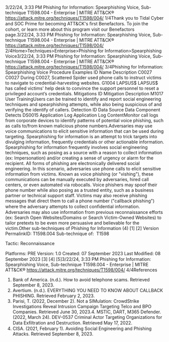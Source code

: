 3/22/24, 3:33 PM Phishing for Information: Spearphishing Voice, Sub-technique T1598.004 - Enterprise | MITRE ATT&CK®
https://attack.mitre.org/techniques/T1598/004/ 1/4Thank you to Tidal Cyber and SOC Prime for becoming ATT&CK's ﬁrst Benefactors. To join the cohort, or learn more about this program visit our
Benefactors page.3/22/24, 3:33 PM Phishing for Information: Spearphishing Voice, Sub-technique T1598.004 - Enterprise | MITRE ATT&CK®
https://attack.mitre.org/techniques/T1598/004/ 2/4Home>Techniques>Enterprise>Phishing for Information>Spearphishing Voice3/22/24, 3:33 PM Phishing for Information: Spearphishing Voice, Sub-technique T1598.004 - Enterprise | MITRE ATT&CK®
https://attack.mitre.org/techniques/T1598/004/ 3/4Phishing for Information: Spearphishing Voice
Procedure Examples
ID Name Description
C0027 C0027 During C0027, Scattered Spider used phone calls to instruct victims to navigate to credential-harvesting websites.
G1004 LAPSUS$ LAPSUS$ has called victims' help desk to convince the support personnel to reset a privileged account’s
credentials.
Mitigations
ID Mitigation Description
M1017 User
TrainingUsers can be trained to identify and report social engineering techniques and spearphishing attempts, while
also being suspicious of and verifying the identify of callers.
Detection
ID Data Source Data Component Detects
DS0015 Application Log Application Log
ContentMonitor call logs from corporate devices to identify patterns of potential voice
phishing, such as calls to/from known malicious phone numbers.Adversaries may use voice communications to elicit sensitive information that can be used during targeting. Spearphishing for information
is an attempt to trick targets into divulging information, frequently credentials or other actionable information. Spearphishing for information
frequently involves social engineering techniques, such as posing as a source with a reason to collect information (ex: Impersonation)
and/or creating a sense of urgency or alarm for the recipient.
All forms of phishing are electronically delivered social engineering. In this scenario, adversaries use phone calls to elicit sensitive
information from victims. Known as voice phishing (or "vishing"), these communications can be manually executed by adversaries, hired call
centers, or even automated via robocalls. Voice phishers may spoof their phone number while also posing as a trusted entity, such as a
business partner or technical support staff.
Victims may also receive phishing messages that direct them to call a phone number ("callback phishing") where the adversary attempts to
collect conﬁdential information.
Adversaries may also use information from previous reconnaissance efforts (ex: Search Open Websites/Domains or Search Victim-Owned
Websites) to tailor pretexts to be even more persuasive and believable for the victim.Other sub-techniques of Phishing for Information (4)
[1]
[2]
Version PermalinkID: T1598.004
Sub-technique of:  T1598

Tactic: Reconnaissance

Platforms: PRE
Version: 1.0
Created: 07 September 2023
Last Modiﬁed: 08 September 2023
[3]
[4]
[5]3/22/24, 3:33 PM Phishing for Information: Spearphishing Voice, Sub-technique T1598.004 - Enterprise | MITRE ATT&CK®
https://attack.mitre.org/techniques/T1598/004/ 4/4References
1. Bank of America. (n.d.). How to avoid telephone scams.
Retrieved September 8, 2023.
2. Avertium. (n.d.). EVERYTHING YOU NEED TO KNOW ABOUT
CALLBACK PHISHING. Retrieved February 2, 2023.
3. Parisi, T. (2022, December 2). Not a SIMulation: CrowdStrike
Investigations Reveal Intrusion Campaign Targeting Telco and
BPO Companies. Retrieved June 30, 2023.4. MSTIC, DART, M365 Defender. (2022, March 24). DEV-0537
Criminal Actor Targeting Organizations for Data Exﬁltration
and Destruction. Retrieved May 17, 2022.
5. CISA. (2021, February 1). Avoiding Social Engineering and
Phishing Attacks. Retrieved September 8, 2023.